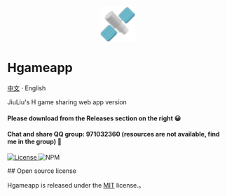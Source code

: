 <div align="center">

<a href="https://jiuliu.top">
  <img src="https://raw.githubusercontent.com/DCSCDF/HgameAPP/main/build/icons/128x128.png" width="81" alt="Layui">
</a>
</div>

# Hgameapp

[中文](./README.md) · English

JiuLiu's H game sharing web app version
#### Please download from the Releases section on the right 😀
#### Chat and share QQ group: 971032360 (resources are not available, find me in the group) 🌱


<p>
  <a href="https://opensource.org/license/MIT">
    <img src="https://img.shields.io/github/license/layui/layui" alt="License">
  </a>
  <a>
    <img src="https://img.shields.io/badge/npm-package-red" alt="NPM">
  </a>
</p>
##  Open source license

Hgameapp is released under the [MIT](https://opensource.org/licenses/MIT) license.。
